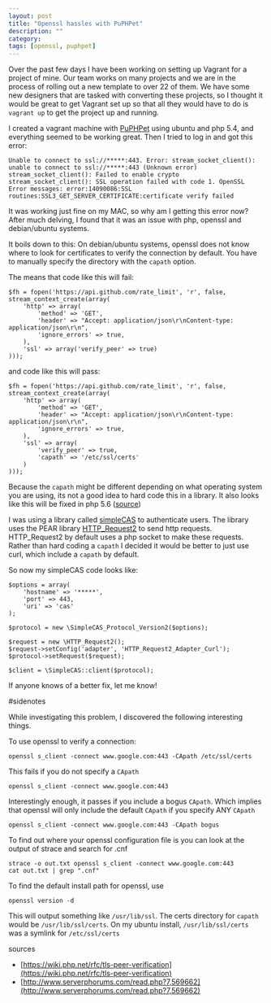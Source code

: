 ```yaml
---
layout: post
title: "Openssl hassles with PuPHPet"
description: ""
category: 
tags: [openssl, puphpet]
---
```


Over the past few days I have been working on setting up Vagrant for a project of mine.  Our team works on many projects and we are in the process of rolling out a new template to over 22 of them.  We have some new designers that are tasked with converting these projects, so I thought it would be great to get Vagrant set up so that all they would have to do is `vagrant up` to get the project up and running.

I created a vagrant machine with [PuPHPet](https://puphpet.com/) using ubuntu and php 5.4, and everything seemed to be working great.  Then I tried to log in and got this error:
```
Unable to connect to ssl://*****:443. Error: stream_socket_client(): unable to connect to ssl://*****:443 (Unknown error) stream_socket_client(): Failed to enable crypto stream_socket_client(): SSL operation failed with code 1. OpenSSL Error messages: error:14090086:SSL routines:SSL3_GET_SERVER_CERTIFICATE:certificate verify failed
```

It was working just fine on my MAC, so why am I getting this error now?  After much delving, I found that it was an issue with php, openssl and debian/ubuntu systems.

It boils down to this:
On debian/ubuntu systems, openssl does not know where to look for certificates to verify the connection by default.  You have to manually specify the directory with the `capath` option.

The means that code like this will fail:
```
$fh = fopen('https://api.github.com/rate_limit', 'r', false, stream_context_create(array(
    'http' => array(
        'method' => 'GET',
        'header' => "Accept: application/json\r\nContent-type: application/json\r\n",
        'ignore_errors' => true,
    ),
    'ssl' => array('verify_peer' => true)
)));
```

and code like this will pass:
```
$fh = fopen('https://api.github.com/rate_limit', 'r', false, stream_context_create(array(
    'http' => array(
        'method' => 'GET',
        'header' => "Accept: application/json\r\nContent-type: application/json\r\n",
        'ignore_errors' => true,
    ),
    'ssl' => array(
        'verify_peer' => true,
        'capath' => '/etc/ssl/certs'
    )
)));
```

Because the `capath` might be different depending on what operating system you are using, its not a good idea to hard code this in a library.
It also looks like this will be fixed in php 5.6 ([source](https://wiki.php.net/rfc/tls-peer-verification))

I was using a library called [simpleCAS](https://github.com/saltybeagle/simplecas) to authenticate users.  The library uses the PEAR library [HTTP_Request2](http://pear.php.net/package/HTTP_Request2/) to send http requests.  HTTP_Request2 by default uses a php socket to make these requests.  Rather than hard coding a `capath` I decided it would be better to just use curl, which include a `capath` by default.

So now my simpleCAS code looks like:
```
$options = array(
    'hostname' => '*****',
    'port' => 443,
    'uri' => 'cas'
);

$protocol = new \SimpleCAS_Protocol_Version2($options);

$request = new \HTTP_Request2();
$request->setConfig('adapter', 'HTTP_Request2_Adapter_Curl');
$protocol->setRequest($request);

$client = \SimpleCAS::client($protocol);
```

If anyone knows of a better fix, let me know!


#sidenotes

While investigating this problem, I discovered the following interesting things.

To use openssl to verify a connection:
```
openssl s_client -connect www.google.com:443 -CApath /etc/ssl/certs
```

This fails if you do not specify a `CApath`
```
openssl s_client -connect www.google.com:443
```

Interestingly enough, it passes if you include a bogus `CApath`.  Which implies that openssl will only include the default `CApath` if you specify ANY `CApath`
```
openssl s_client -connect www.google.com:443 -CApath bogus
```

To find out where your openssl configuration file is you can look at the output of strace and search for .cnf
```
strace -o out.txt openssl s_client -connect www.google.com:443
cat out.txt | grep ".cnf"
```

To find the default install path for openssl, use
```
openssl version -d
```

This will output something like `/usr/lib/ssl`.  The certs directory for `capath` would be `/usr/lib/ssl/certs`.  On my ubuntu install, `/usr/lib/ssl/certs` was a symlink for `/etc/ssl/certs`

sources
* [https://wiki.php.net/rfc/tls-peer-verification](https://wiki.php.net/rfc/tls-peer-verification)
* [http://www.serverphorums.com/read.php?7,569662](http://www.serverphorums.com/read.php?7,569662)


